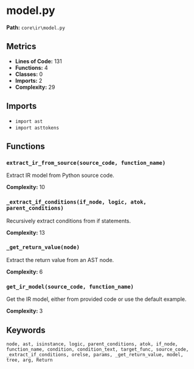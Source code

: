 # model.py

**Path:** `core\ir\model.py`

## Metrics

- **Lines of Code:** 131
- **Functions:** 4
- **Classes:** 0
- **Imports:** 2
- **Complexity:** 29

## Imports

- `import ast`
- `import asttokens`

## Functions

### `extract_ir_from_source(source_code, function_name)`

Extract IR model from Python source code.

**Complexity:** 10

### `_extract_if_conditions(if_node, logic, atok, parent_conditions)`

Recursively extract conditions from if statements.

**Complexity:** 13

### `_get_return_value(node)`

Extract the return value from an AST node.

**Complexity:** 6

### `get_ir_model(source_code, function_name)`

Get the IR model, either from provided code or use the default example.

**Complexity:** 3

## Keywords

`node, ast, isinstance, logic, parent_conditions, atok, if_node, function_name, condition, condition_text, target_func, source_code, _extract_if_conditions, orelse, params, _get_return_value, model, tree, arg, Return`

